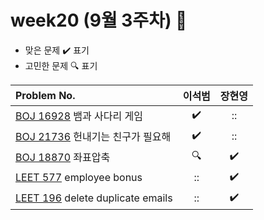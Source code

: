 
# week20 (9월 3주차) :pencil:

- 맞은 문제 :heavy_check_mark: 표기
- 고민한 문제 :mag: 표기


| Problem No.                                                |       이석범       | 장현영 |  
|:-----------------------------------------------------------| :----------------: |:----------------: |
| [BOJ 16928](https://www.acmicpc.net/problem/16928) 뱀과 사다리 게임  |:heavy_check_mark:|::|
| [BOJ 21736](https://www.acmicpc.net/problem/21736) 	헌내기는 친구가 필요해  |:heavy_check_mark:|::|
| [BOJ 18870](https://www.acmicpc.net/problem/18870) 	좌표압축  |:mag:|:heavy_check_mark:|
| [LEET 577](https://leetcode.com/problems/employee-bonus/description/) employee bonus       |::|:heavy_check_mark:|
| [LEET 196](https://leetcode.com/problems/delete-duplicate-emails/description/) delete duplicate emails	        |::|:heavy_check_mark:|

